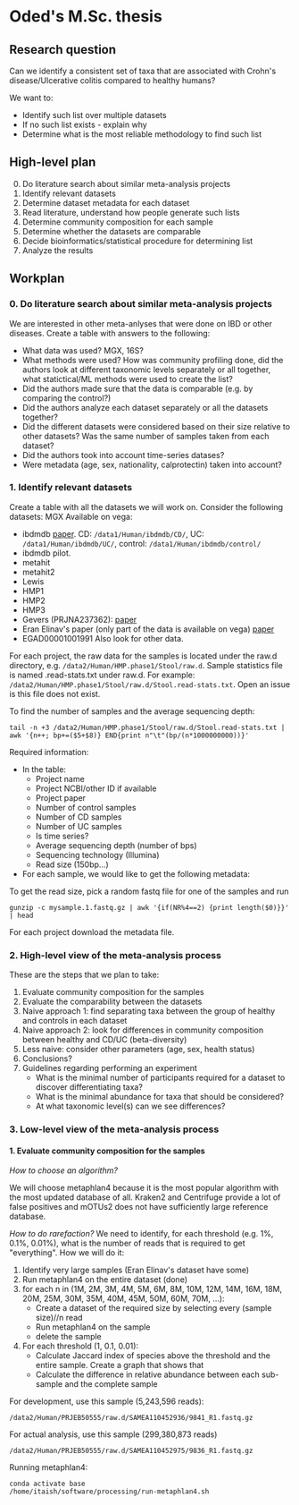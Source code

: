 # Oded's M.Sc. thesis

## Research question
Can we identify a consistent set of taxa that are associated with Crohn's disease/Ulcerative colitis compared to healthy humans?

We want to:
* Identify such list over multiple datasets
* If no such list exists - explain why
* Determine what is the most reliable methodology to find such list

## High-level plan
0. Do literature search about similar meta-analysis projects
1. Identify relevant datasets
2. Determine dataset metadata for each dataset
3. Read literature, understand how people generate such lists
4. Determine community composition for each sample
5. Determine whether the datasets are comparable
6. Decide bioinformatics/statistical procedure for determining list
7. Analyze the results

## Workplan
### 0. Do literature search about similar meta-analysis projects
We are interested in other meta-anlyses that were done on IBD or other diseases.
Create a table with answers to the following:
* What data was used? MGX, 16S?
* What methods were used? How was community profiling done, did the authors look at different taxonomic levels separately or all together, what statictical/ML methods were used to create the list?
* Did the authors made sure that the data is comparable (e.g. by comparing the control?)
* Did the authors analyze each dataset separately or all the datasets together? 
* Did the different datasets were considered based on their size relative to other datasets? Was the same number of samples taken from each dataset? 
* Did the authors took into account time-series datases?
* Were metadata (age, sex, nationality, calprotectin) taken into account?

### 1. Identify relevant datasets
Create a table with all the datasets we will work on. Consider the following datasets:
MGX Available on vega:
* ibdmdb [paper](https://www.nature.com/articles/s41586-019-1237-9). CD: ```/data1/Human/ibdmdb/CD/```, UC: ```/data1/Human/ibdmdb/UC/```, control: ```/data1/Human/ibdmdb/control/```
* ibdmdb pilot. 
* metahit
* metahit2
* Lewis
* HMP1
* HMP2
* HMP3
* Gevers (PRJNA237362): [paper](https://www.sciencedirect.com/science/article/pii/S1931312814000638)
* Eran Elinav's paper (only part of the data is available on vega) [paper](https://pubmed.ncbi.nlm.nih.gov/35931020/)
* EGAD00001001991
Also look for other data.

For each project, the raw data for the samples is located under the raw.d directory, e.g. ```/data2/Human/HMP.phase1/Stool/raw.d```. Sample statistics file is named <something>.read-stats.txt under raw.d. For example: ```/data2/Human/HMP.phase1/Stool/raw.d/Stool.read-stats.txt```. Open an issue is this file does not exist.

To find the number of samples and the average sequencing depth:
```
tail -n +3 /data2/Human/HMP.phase1/Stool/raw.d/Stool.read-stats.txt | awk '{n++; bp+=($5+$8)} END{print n"\t"(bp/(n*1000000000))}'
```
  
  Required information:
* In the table:
  * Project name
  * Project NCBI/other ID if available
  * Project paper
  * Number of control samples
  * Number of CD samples
  * Number of UC samples
  * Is time series?
  * Average sequencing depth (number of bps)
  * Sequencing technology (Illumina)
  * Read size (150bp...)
* For each sample, we would like to get the following metadata:

To get the read size, pick a random fastq file for one of the samples and run
```
gunzip -c mysample.1.fastq.gz | awk '{if(NR%4==2) {print length($0)}}' | head
```

For each project download the metadata file.

### 2. High-level view of the meta-analysis process
These are the steps that we plan to take:
1. Evaluate community composition for the samples
2. Evaluate the comparability between the datasets
3. Naive approach 1: find separating taxa between the group of healthy and controls in each dataset
4. Naive approach 2: look for differences in community composition between healthy and CD/UC (beta-diversity)
5. Less naive: consider other parameters (age, sex, health status)
6. Conclusions?
7. Guidelines regarding performing an experiment
   * What is the minimal number of participants required for a dataset to discover differentiating taxa?
   * What is the minimal abundance for taxa that should be considered?
   * At what taxonomic level(s) can we see differences?
 
### 3. Low-level view of the meta-analysis process
#### 1. Evaluate community composition for the samples

*How to choose an algorithm?*

We will choose metaphlan4 because it is the most popular algorithm with the most updated database of all. Kraken2 and Centrifuge provide a lot of false positives and mOTUs2 does not have sufficiently large reference database.

*How to do rarefaction?*
We need to identify, for each threshold (e.g. 1%, 0.1%, 0.01%), what is the number of reads that is required to get "everything".
How we will do it:
1. Identify very large samples (Eran Elinav's dataset have some)
2. Run metaphlan4 on the entire dataset (done)
3. for each n in (1M, 2M, 3M, 4M, 5M, 6M, 8M, 10M, 12M, 14M, 16M, 18M, 20M, 25M, 30M, 35M, 40M, 45M, 50M, 60M, 70M, ...): 
   * Create a dataset of the required size by selecting every (sample size)//n read
   * Run metaphlan4 on the sample
   * delete the sample
4. For each threshold (1, 0.1, 0.01):
   * Calculate Jaccard index of species above the threshold and the entire sample. Create a graph that shows that
   * Calculate the difference in relative abundance between each sub-sample and the complete sample
   
For development, use this sample (5,243,596 reads):
```
/data2/Human/PRJEB50555/raw.d/SAMEA110452936/9841_R1.fastq.gz
```

For actual analysis, use this sample (299,380,873 reads)
```
/data2/Human/PRJEB50555/raw.d/SAMEA110452975/9836_R1.fastq.gz 
```

Running metaphlan4:
```
conda activate base
/home/itaish/software/processing/run-metaphlan4.sh
```


